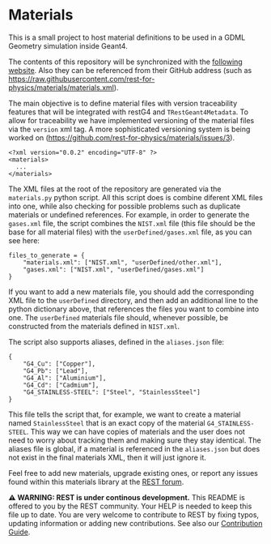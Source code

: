# Materials

This is a small project to host material definitions to be used in a GDML Geometry simulation inside Geant4.

The contents of this repository will be synchronized with the [following website](https://sultan.unizar.es/materials/). Also they can be referenced from their GitHub address (such as https://raw.githubusercontent.com/rest-for-physics/materials/materials.xml).

The main objective is to define material files with version traceability features that will be integrated with restG4 and `TRestGeant4Metadata`.
To allow for traceability we have implemented versioning of the material files via the `version` xml tag. A more sophisticated versioning system is being worked on (https://github.com/rest-for-physics/materials/issues/3).

```
<?xml version="0.0.2" encoding="UTF-8" ?>
<materials>
  ...
</materials>
```

The XML files at the root of the repository are generated via the `materials.py` python script. All this script does is combine diferent XML files into one, while also checking for possible problems such as duplicate materials or undefined references. For example, in order to generate the `gases.xml` file, the script combines the `NIST.xml` file (this file should be the base for all material files) with the `userDefined/gases.xml` file, as you can see here:

```
files_to_generate = {
    "materials.xml": ["NIST.xml", "userDefined/other.xml"],
    "gases.xml": ["NIST.xml", "userDefined/gases.xml"]
}
```

If you want to add a new materials file, you should add the corresponding XML file to the `userDefined` directory, and then add an additional line to the python dictionary above, that references the files you want to combine into one. The `userDefined` materials file should, whenever possible, be constructed from the materials defined in `NIST.xml`.

The script also supports aliases, defined in the `aliases.json` file:

```
{
    "G4_Cu": ["Copper"],
    "G4_Pb": ["Lead"],
    "G4_Al": ["Aluminium"],
    "G4_Cd": ["Cadmium"],
    "G4_STAINLESS-STEEL": ["Steel", "StainlessSteel"]
}
```

This file tells the script that, for example, we want to create a material named `StainlessSteel` that is an exact copy of the material `G4_STAINLESS-STEEL`. This way we can have copies of materials and the user does not need to worry about tracking them and making sure they stay identical. The aliases file is global, if a material is referenced in the `aliases.json` but does not exist in the final materials XML, then it will just ignore it.

Feel free to add new materials, upgrade existing ones, or report any issues found within this materials library at the [REST forum](http://ezpc10.unizar.es).

**⚠ WARNING: REST is under continous development.** This README is offered to you by the REST community. Your HELP is needed to keep this file up to date. You are very welcome to contribute to REST by fixing typos, updating information or adding new contributions. See also our [Contribution Guide](https://github.com/rest-for-physics/rest-framework/blob/master/CONTRIBUTING.md).

